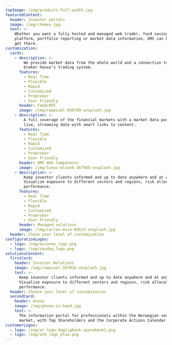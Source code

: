 ```yaml
---
topImage: /img/products-full-width.jpg
featuredContent:
  header: Investor portals
  image: /img/chemex.jpg
  text: >-
    Whether you want a fully hosted and managed web trader, fund savings
    platform, portfolio reporting or market data information, OMS can help you
    get there.
customization:
  cards:
    - description: >-
        We provide market data from the whole world and a connection to the
        broker house’s trading system.
      features:
        - Real Time
        - Flexible
        - Rapid
        - Customized
        - Probroker
        - User Friendly
      header: Feed/API
      image: /img/rawpixel-656709-unsplash.jpg
    - description: >-
        A full coverage of the financial markets with a market data portal with
        live, streaming data with smart links to content.
      features:
        - Real Time
        - Flexible
        - Rapid
        - Customized
        - Probroker
        - User Friendly
      header: OMS Web Components
      image: /img/lukas-blazek-367945-unsplash.jpg
    - description: >-
        Keep investor clients informed and up to date anywhere and at any time.
        Visualize exposure to different sectors and regions, risk allocation and
        performance.
      features:
        - Real Time
        - Flexible
        - Rapid
        - Customized
        - Probroker
        - User Friendly
      header: Managed solutions
      image: /img/carlos-muza-84523-unsplash.jpg
  header: Chose your level of customization
configurationLogos:
  - logo: /img/euronex_logo.png
  - logo: /img/nasdaq_logo.png
solutionsContent:
  firstCard:
    header: Investor Relations
    image: /img/rawpixel-567016-unsplash.jpg
    text: >-
      Keep investor clients informed and up to date anywhere and at any time.
      Visualize exposure to different sectors and regions, risk allocation and
      performance.
  header: Choose your level of customization
  secondCard:
    header: Arena
    image: /img/phone-in-hand.jpg
    text: >-
      The information portal for professionals within the Norwegian securities
      market, with Top Shareholders and the Corporate Actions Calendar
customerLogos:
  - logo: /img/er-logo-dagligbank-sparebank1.png
  - logo: /img/afm_logo_blue.png
---
```

